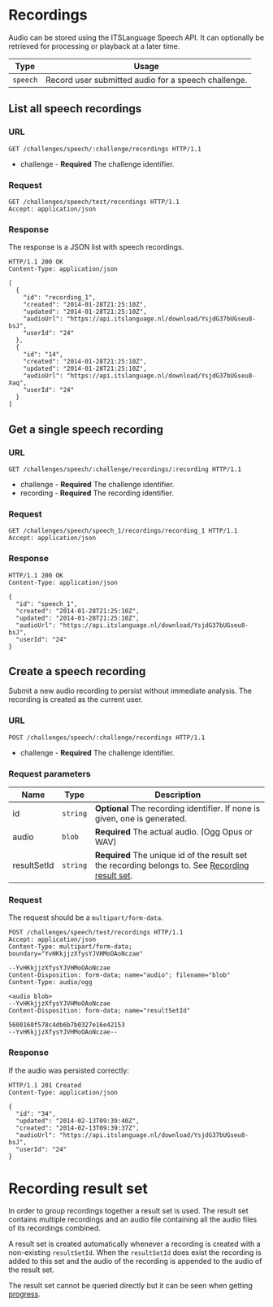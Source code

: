 # Recordings

Audio can be stored using the ITSLanguage Speech API.
It can optionally be retrieved for processing or playback at a later time.

Type     | Usage
---------|------
`speech` | Record user submitted audio for a speech challenge.

## List all speech recordings

### URL

```http
GET /challenges/speech/:challenge/recordings HTTP/1.1
```

* challenge - **Required** The challenge identifier.

### Request

```http
GET /challenges/speech/test/recordings HTTP/1.1
Accept: application/json
```

### Response

The response is a JSON list with speech recordings.

```http
HTTP/1.1 200 OK
Content-Type: application/json

[
  {
    "id": "recording_1",
    "created": "2014-01-28T21:25:10Z",
    "updated": "2014-01-28T21:25:10Z",
    "audioUrl": "https://api.itslanguage.nl/download/YsjdG37bUGseu8-bsJ",
    "userId": "24"
  },
  {
    "id": "14",
    "created": "2014-01-28T21:25:10Z",
    "updated": "2014-01-28T21:25:10Z",
    "audioUrl": "https://api.itslanguage.nl/download/YsjdG37bUGseu8-Xaq",
    "userId": "24"
  }
]
```


## Get a single speech recording

### URL

```http
GET /challenges/speech/:challenge/recordings/:recording HTTP/1.1
```

* challenge - **Required** The challenge identifier.
* recording - **Required** The recording identifier.

### Request

```http
GET /challenges/speech/speech_1/recordings/recording_1 HTTP/1.1
Accept: application/json
```

### Response

```http
HTTP/1.1 200 OK
Content-Type: application/json

{
  "id": "speech_1",
  "created": "2014-01-28T21:25:10Z",
  "updated": "2014-01-28T21:25:10Z",
  "audioUrl": "https://api.itslanguage.nl/download/YsjdG37bUGseu8-bsJ",
  "userId": "24"
}
```


## Create a speech recording

Submit a new audio recording to persist without immediate analysis.
The recording is created as the current user.

### URL

```http
POST /challenges/speech/:challenge/recordings HTTP/1.1
```

* challenge - **Required** The challenge identifier.

### Request parameters

Name        | Type     | Description
------------|----------|------------
id          | `string` | **Optional** The recording identifier. If none is given, one is generated.
audio       | `blob`   | **Required** The actual audio. (Ogg Opus or WAV)
resultSetId | `string` | **Required** The unique id of the result set the recording belongs to. See [Recording result set](#recording-result-set).

### Request

The request should be a `multipart/form-data`.

```http
POST /challenges/speech/test/recordings HTTP/1.1
Accept: application/json
Content-Type: multipart/form-data; boundary="YvHKkjjzXfysYJVHMoOAoNczae"

--YvHKkjjzXfysYJVHMoOAoNczae
Content-Disposition: form-data; name="audio"; filename="blob"
Content-Type: audio/ogg

<audio blob>
--YvHKkjjzXfysYJVHMoOAoNczae
Content-Disposition: form-data; name="resultSetId"

5600160f578c4db6b7b0327e16e42153
--YvHKkjjzXfysYJVHMoOAoNczae--
```

### Response

If the audio was persisted correctly:

```http
HTTP/1.1 201 Created
Content-Type: application/json

{
  "id": "34",
  "updated": "2014-02-13T09:39:40Z",
  "created": "2014-02-13T09:39:37Z",
  "audioUrl": "https://api.itslanguage.nl/download/YsjdG37bUGseu8-bsJ",
  "userId": "24"
}
```


# Recording result set

In order to group recordings together a result set is used. The result set
contains multiple recordings and an audio file containing all the audio files
of its recordings combined.

A result set is created automatically whenever a recording is created with
a non-existing `resultSetId`. When the `resultSetId` does exist the recording
is added to this set and the audio of the recording is appended to the audio
of the result set.

The result set cannot be queried directly but it can be seen when getting
[progress](progress.md).
